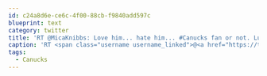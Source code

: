 ```yaml
---
id: c24a8d6e-ce6c-4f00-88cb-f9840add597c
blueprint: text
category: twitter
title: 'RT @MicaKnibbs: Love him... hate him... #Canucks fan or not. Luongo deserves a lot better than this.'
caption: 'RT <span class="username username_linked">@<a href="https://twitter.com/MicaKnibbs" title="Mica Knibbs">MicaKnibbs</a></span>: Love him... hate him... <span class="hashtag hashtag_local">#<a href="http://tweettemp.darylchymko.ca/?tag=canucks">Canucks</a> fan or not. Luongo deserves a lot better than this.'
tags:
  - Canucks
---
```

